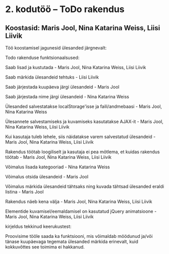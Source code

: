 # 2. kodutöö – ToDo rakendus

## Koostasid: Maris Jool, Nina Katarina Weiss, Liisi Liivik


Töö koostamisel jagunesid ülesanded järgnevalt:

Todo rakenduse funktsionaalsused:

Saab lisad ja kustutada -  Maris Jool, Nina Katarina Weiss, Liisi Liivik

Saab märkida ülesandeid tehtuks - Liisi Liivik

Saab järjestada kuupäeva järgi ülesandeid - Maris Jool

Saab järjestada nime järgi ülesandeid - Nina Katarina Weiss

Ülesanded salvestatakse localStorage'isse ja faili/andmebaasi -  Maris Jool, Nina Katarina Weiss

Ülesannete salvestamiseks ja kuvamiseks kasutatakse AJAX-it -  Maris Jool, Nina Katarina Weiss, Liisi Liivik

Kui kasutaja tuleb lehele, siis näidatakse varem salvestatud ülesandeid -  Maris Jool, Nina Katarina Weiss, Liisi Liivik

Rakendus töötab loogiliselt ja kasutaja ei pea mõtlema, et kuidas rakendus töötab -  Maris Jool, Nina Katarina Weiss, Liisi Liivik

Võimalus lisada kategooriad - Nina Katarina Weiss

Võimalus otsida ülesandeid - Maris Jool

Võimalus märkida ülesandeid tähtsaks ning kuvada tähtsad ülesanded eraldi listina - Maris Jool

Rakendus näeb kena välja -  Maris Jool, Nina Katarina Weiss, Liisi Liivik

Elementide kuvamisel/eemaldamisel on kasutatud jQuery animatsioone -  Maris Jool, Nina Katarina Weiss, Liisi Liivik

kirjeldus tekkinud keerukustest:

Proovisime tööle saada ka funktsiooni, mis võimaldab möödunud ja/või tänase kuupäevaga tegemata ülesanded märkida erinevalt, kuid kokkuvõttes see toimima ei hakkanud.
